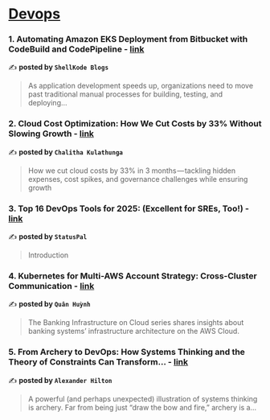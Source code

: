 
<h1><a href=https://medium.com/tag/devops/recommended target="_blank" rel="noopener noreferrer">Devops</a></h1>
<h3>1. Automating Amazon EKS Deployment from Bitbucket with CodeBuild and CodePipeline - <a href="https://medium.com/@shellkode/automating-amazon-eks-deployment-from-bitbucket-with-codebuild-and-codepipeline-de36b3bac410" target="_blank" rel="noopener noreferrer">link</a></h3>

✍️ **posted by `ShellKode Blogs`**

<blockquote>As application development speeds up, organizations need to move past traditional manual processes for building, testing, and deploying…</blockquote>

<h3>2. Cloud Cost Optimization: How We Cut Costs by 33% Without Slowing Growth - <a href="https://medium.com/@chaliyarc/cloud-cost-optimization-how-we-cut-costs-by-33-without-slowing-growth-bcb613c2bb68" target="_blank" rel="noopener noreferrer">link</a></h3>

✍️ **posted by `Chalitha Kulathunga`**

<blockquote>How we cut cloud costs by 33% in 3 months — tackling hidden expenses, cost spikes, and governance challenges while ensuring growth</blockquote>

<h3>3. Top 16 DevOps Tools for 2025: (Excellent for SREs, Too!) - <a href="https://medium.com/statuspal/top-16-devops-tools-for-2025-excellent-for-sres-too-c05cce8d648e" target="_blank" rel="noopener noreferrer">link</a></h3>

✍️ **posted by `StatusPal`**

<blockquote>Introduction</blockquote>

<h3>4. Kubernetes for Multi-AWS Account Strategy: Cross-Cluster Communication - <a href="https://medium.com/@hmquan08011996/kubernetes-for-multi-aws-account-strategy-cross-cluster-communication-cc3a72e79271" target="_blank" rel="noopener noreferrer">link</a></h3>

✍️ **posted by `Quân Huỳnh`**

<blockquote>The Banking Infrastructure on Cloud series shares insights about banking systems’ infrastructure architecture on the AWS Cloud.</blockquote>

<h3>5. From Archery to DevOps: How Systems Thinking and the Theory of Constraints Can Transform… - <a href="https://medium.com/@alexdh359/in-todays-fast-paced-vuca-world-success-rarely-comes-from-isolated-improvements-09c048bfe1e4" target="_blank" rel="noopener noreferrer">link</a></h3>

✍️ **posted by `Alexander Hilton`**

<blockquote>A powerful (and perhaps unexpected) illustration of systems thinking is archery. Far from being just “draw the bow and fire,” archery is a…</blockquote>

